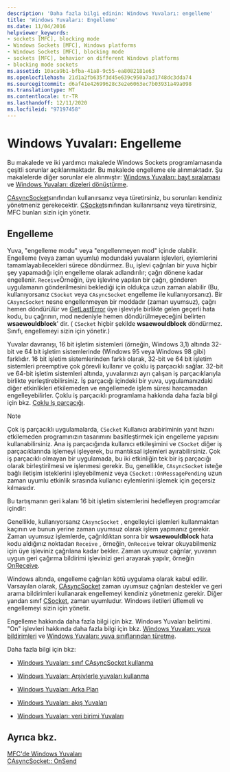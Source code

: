 ```yaml
---
description: 'Daha fazla bilgi edinin: Windows Yuvaları: engelleme'
title: 'Windows Yuvaları: Engelleme'
ms.date: 11/04/2016
helpviewer_keywords:
- sockets [MFC], blocking mode
- Windows Sockets [MFC], Windows platforms
- Windows Sockets [MFC], blocking mode
- sockets [MFC], behavior on different Windows platforms
- blocking mode sockets
ms.assetid: 10aca9b1-bfba-41a8-9c55-ea8082181e63
ms.openlocfilehash: 21d1a2fb635f3d45e639c950a7ad1748dc3dda74
ms.sourcegitcommit: d6af41e42699628c3e2e6063ec7b03931a49a098
ms.translationtype: MT
ms.contentlocale: tr-TR
ms.lasthandoff: 12/11/2020
ms.locfileid: "97197458"
---
```

# <a name="windows-sockets-blocking"></a>Windows Yuvaları: Engelleme

Bu makalede ve iki yardımcı makalede Windows Sockets programlamasında çeşitli sorunlar açıklanmaktadır. Bu makalede engelleme ele alınmaktadır. Şu makalelerde diğer sorunlar ele alınmıştır: [Windows Yuvaları: bayt sıralaması](../mfc/windows-sockets-byte-ordering.md) ve [Windows Yuvaları: dizeleri dönüştürme](../mfc/windows-sockets-converting-strings.md).

[CAsyncSocket](../mfc/reference/casyncsocket-class.md)sınıfından kullanırsanız veya türetirsiniz, bu sorunları kendiniz yönetmeniz gerekecektir. [CSocket](../mfc/reference/csocket-class.md)sınıfından kullanırsanız veya türetirsiniz, MFC bunları sizin için yönetir.

## <a name="blocking"></a>Engelleme

Yuva, "engelleme modu" veya "engellenmeyen mod" içinde olabilir. Engelleme (veya zaman uyumlu) modundaki yuvaların işlevleri, eylemlerini tamamlayabilecekleri sürece döndürmez. Bu, işlevi çağrılan bir yuva hiçbir şey yapamadığı için engelleme olarak adlandırılır; çağrı dönene kadar engellenir. `Receive`Örneğin, üye işlevine yapılan bir çağrı, gönderen uygulamanın gönderilmesini beklediği için oldukça uzun zaman alabilir (Bu, kullanıyorsanız `CSocket` veya `CAsyncSocket` engelleme ile kullanıyorsanız). Bir `CAsyncSocket` nesne engellenmeyen bir moddadır (zaman uyumsuz), çağrı hemen döndürülür ve [GetLastError](../mfc/reference/casyncsocket-class.md#getlasterror) üye işleviyle birlikte gelen geçerli hata kodu, bu çağrının, mod nedeniyle hemen döndürülmeyeceğini belirten **wsaewouldblock**' dir. ( `CSocket` hiçbir şekilde **wsaewouldblock** döndürmez. Sınıfı, engellemeyi sizin için yönetir.)

Yuvalar davranışı, 16 bit işletim sistemleri (örneğin, Windows 3,1) altında 32-bit ve 64 bit işletim sistemlerinde (Windows 95 veya Windows 98 gibi) farklıdır. 16 bit işletim sistemlerinden farklı olarak, 32-bit ve 64 bit işletim sistemleri preemptive çok görevli kullanır ve çoklu iş parçacıklı sağlar. 32-bit ve 64-bit işletim sistemleri altında, yuvalarınızı ayrı çalışan iş parçacıklarıyla birlikte yerleştirebilirsiniz. İş parçacığı içindeki bir yuva, uygulamanızdaki diğer etkinlikleri etkilemeden ve engellemede işlem süresi harcamadan engelleyebilirler. Çoklu iş parçacıklı programlama hakkında daha fazla bilgi için bkz. [Çoklu Iş parçacığı](../parallel/multithreading-support-for-older-code-visual-cpp.md).

> [!NOTE]
> Çok iş parçacıklı uygulamalarda, `CSocket` Kullanıcı arabiriminin yanıt hızını etkilemeden programınızın tasarımını basitleştirmek için engelleme yapısını kullanabilirsiniz. Ana iş parçacığında kullanıcı etkileşimini ve `CSocket` diğer iş parçacıklarında işlemeyi işleyerek, bu mantıksal işlemleri ayırabilirsiniz. Çok iş parçacıklı olmayan bir uygulamada, bu iki etkinliğin tek bir iş parçacığı olarak birleştirilmesi ve işlenmesi gerekir. Bu, genellikle, `CAsyncSocket` isteğe bağlı iletişim isteklerini işleyebilmeniz veya `CSocket::OnMessagePending` uzun zaman uyumlu etkinlik sırasında kullanıcı eylemlerini işlemek için geçersiz kılmasıdır.

Bu tartışmanın geri kalanı 16 bit işletim sistemlerini hedefleyen programcılar içindir:

Genellikle, kullanıyorsanız `CAsyncSocket` , engelleyici işlemleri kullanmaktan kaçının ve bunun yerine zaman uyumsuz olarak işlem yapmanız gerekir. Zaman uyumsuz işlemlerde, çağrıldıktan sonra bir **wsaewouldblock** hata kodu aldığınız noktadan `Receive` , örneğin, `OnReceive` tekrar okuyabilmeniz için üye işleviniz çağrılana kadar bekler. Zaman uyumsuz çağrılar, yuvanın uygun geri çağırma bildirimi işlevinizi geri arayarak yapılır, örneğin [OnReceive](../mfc/reference/casyncsocket-class.md#onreceive).

Windows altında, engelleme çağrıları kötü uygulama olarak kabul edilir. Varsayılan olarak, [CAsyncSocket](../mfc/reference/casyncsocket-class.md) zaman uyumsuz çağrıları destekler ve geri arama bildirimleri kullanarak engellemeyi kendiniz yönetmeniz gerekir. Diğer yandan sınıf [CSocket](../mfc/reference/csocket-class.md), zaman uyumludur. Windows iletileri üflemeli ve engellemeyi sizin için yönetir.

Engelleme hakkında daha fazla bilgi için bkz. Windows Yuvaları belirtimi. "On" işlevleri hakkında daha fazla bilgi için bkz. [Windows Yuvaları: yuva bildirimleri](../mfc/windows-sockets-socket-notifications.md) ve [Windows Yuvaları: yuva sınıflarından türetme](../mfc/windows-sockets-deriving-from-socket-classes.md).

Daha fazla bilgi için bkz:

- [Windows Yuvaları: sınıf CAsyncSocket kullanma](../mfc/windows-sockets-using-class-casyncsocket.md)

- [Windows Yuvaları: Arşivlerle yuvaları kullanma](../mfc/windows-sockets-using-sockets-with-archives.md)

- [Windows Yuvaları: Arka Plan](../mfc/windows-sockets-background.md)

- [Windows Yuvaları: akış Yuvaları](../mfc/windows-sockets-stream-sockets.md)

- [Windows Yuvaları: veri birimi Yuvaları](../mfc/windows-sockets-datagram-sockets.md)

## <a name="see-also"></a>Ayrıca bkz.

[MFC'de Windows Yuvaları](../mfc/windows-sockets-in-mfc.md)<br/>
[CAsyncSocket:: OnSend](../mfc/reference/casyncsocket-class.md#onsend)
